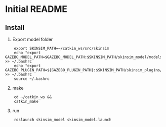 # Initial README

## Install

1. Export model folder

~~~~
    export SKINSIM_PATH=~/catkin_ws/src/skinsim
	echo "export GAZEBO_MODEL_PATH=$GAZEBO_MODEL_PATH:$SKINSIM_PATH/skinsim_model/models" >> ~/.bashrc
	echo "export GAZEBO_PLUGIN_PATH=${GAZEBO_PLUGIN_PATH}:$SKINSIM_PATH/skinsim_plugins/build" >> ~/.bashrc
	source ~/.bashrc
~~~~
2. make
~~~~
	cd ~/catkin_ws &&
	catkin_make
~~~~
3. run
~~~~
	roslaunch skinsim_model skinsim_model.launch
~~~~